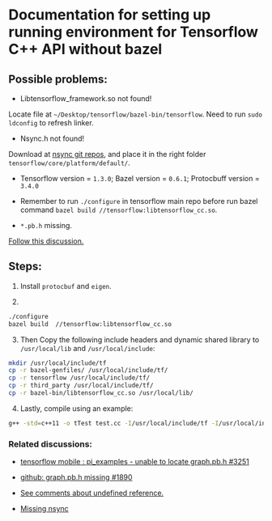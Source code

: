 # Documentation for setting up running environment for Tensorflow C++ API without bazel


## Possible problems:

 * Libtensorflow_framework.so not found! 

Locate file at `~/Desktop/tensorflow/bazel-bin/tensorflow`. Need to run `sudo ldconfig` to refresh linker.
 
 * Nsync.h not found!

Download at [nsync git repos](https://github.com/google/nsync/tree/master/public), and place it in the right folder `tensorflow/core/platform/default/`.

* Tensorflow version = `1.3.0`; Bazel version = `0.6.1`; Protocbuff version = `3.4.0`


* Remember to run `./configure` in tensorflow main repo before run bazel command `bazel build //tensorflow:libtensorflow_cc.so`.


* `*.pb.h` missing.

[Follow this discussion.](https://github.com/tensorflow/tensorflow/issues/1890)

## Steps:

1. Install `protocbuf` and `eigen`.

2. 

```sh
./configure
bazel build  //tensorflow:libtensorflow_cc.so
```

3. Then Copy the following include headers and dynamic shared library to `/usr/local/lib` and `/usr/local/include`:
```sh
mkdir /usr/local/include/tf
cp -r bazel-genfiles/ /usr/local/include/tf/
cp -r tensorflow /usr/local/include/tf/
cp -r third_party /usr/local/include/tf/
cp -r bazel-bin/libtensorflow_cc.so /usr/local/lib/
```

4. Lastly, compile using an example:
```sh
g++ -std=c++11 -o tTest test.cc -I/usr/local/include/tf -I/usr/local/include/eigen3 -g -Wall -D_DEBUG -Wshadow -Wno-sign-compare -w -L/usr/local/lib/libtensorflow_cc -ltensorflow_cc -L/usr/local/lib/libtensorflow_framework -ltensorflow_framework `pkg-config --cflags --libs protobuf`
```

### Related discussions:
* [tensorflow mobile : pi_examples - unable to locate graph.pb.h #3251](https://github.com/tensorflow/tensorflow/issues/3251)

* [github: graph.pb.h missing #1890](https://github.com/tensorflow/tensorflow/issues/1890)

* [See comments about undefined reference.](http://tuatini.me/building-tensorflow-as-a-standalone-project/)

* [Missing nsync](https://github.com/tensorflow/tensorflow/issues/12482)

